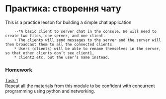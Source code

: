 # Практика: створення чату

This is a practice lesson for building a simple chat application
```no-highlight
    ⋅⋅*A basic client to server chat in the console. We will need to create two files, one server, and one client.
    + The clients will send messages to the server and the server will then broadcast them to all the connected clients.
    * Users (clients) will be able to rename themselves in the server, so that other clients don’t see client1,
    * client2 etc, but the user’s name instead.
```


### Homework

[Task 1](https://github.com/mila-orishchuk/pythoncourse/blob/master/Lesson36)  
Repeat all the materials from this module to be confident with concurrent programming using python and networking.
